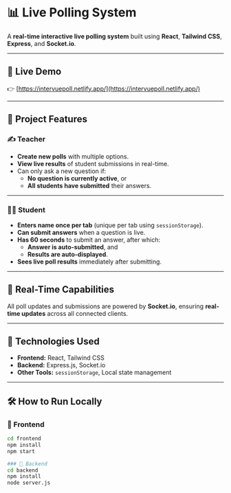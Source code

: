 # **📊 Live Polling System**

A **real-time interactive live polling system** built using **React**, **Tailwind CSS**, **Express**, and **Socket.io**.

---

## 🔗 **Live Demo**

👉 [https://intervuepoll.netlify.app/](https://intervuepoll.netlify.app/)

---

## 🚀 **Project Features**

### ✍️ **Teacher**

- **Create new polls** with multiple options.
- **View live results** of student submissions in real-time.
- Can only ask a new question if:
  - **No question is currently active**, or
  - **All students have submitted** their answers.

---

### 👩‍🏫 **Student**

- **Enters name once per tab** (unique per tab using `sessionStorage`).
- **Can submit answers** when a question is live.
- **Has 60 seconds** to submit an answer, after which:
  - **Answer is auto-submitted**, and
  - **Results are auto-displayed**.
- **Sees live poll results** immediately after submitting.

---

## 🚀 **Real-Time Capabilities**

All poll updates and submissions are powered by **Socket.io**, ensuring **real-time updates** across all connected clients.

---

## 🧲 **Technologies Used**

- **Frontend:** React, Tailwind CSS
- **Backend:** Express.js, Socket.io
- **Other Tools:** `sessionStorage`, Local state management

---

## 🛠️ **How to Run Locally**

### 🔧 Frontend

```bash
cd frontend
npm install
npm start

### 🔧 Backend
cd backend
npm install
node server.js
